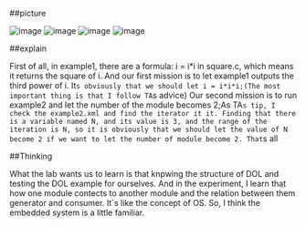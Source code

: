 ##picture

![image](Home\Pictures\emb1.png)
![image](Home\Pictures\emb2.png)
![image](Home\Pictures\emb3.png)
![image](Home\Pictures\emb4.png)

##explain

First of all, in example1, there are a formula: i = i*i in square.c, which means it returns the square of i. And our first mission is to let example1 outputs the third power of i. It`s obviously that we should let i = i*i*i;(The most important thing is that I follow TA`s advice)
Our second mission is to run example2 and let the number of the module becomes 2;As TA`s tip, I check the example2.xml and find the iterator it it. Finding that there is a variable named N, and its value is 3, and the range of the iteration is N, so it is obviously that we should let the value of N become 2 if we want to let the number of module become 2.
That`s all

##Thinking

What the lab wants us to learn is that knpwing the structure of DOL and testing the DOL example for ourselves. And in the experiment, I learn that how one module contects to another module and the relation between them generator and consumer. It`s like the concept of OS. So, I think the embedded system is a little familiar.
